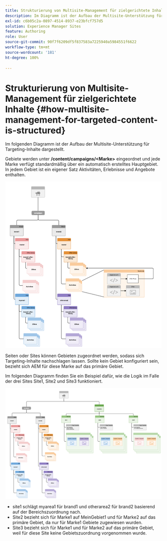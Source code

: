 ```yaml
---
title: Strukturierung von Multisite-Management für zielgerichtete Inhalte
description: Im Diagramm ist der Aufbau der Multisite-Unterstützung für zielgerichtete Inhalte dargestellt.
exl-id: c6b05c2a-0897-4514-8937-e23bfcf757d5
solution: Experience Manager Sites
feature: Authoring
role: User
source-git-commit: 90f7f6209df5f837583a7225940a5984551f6622
workflow-type: tm+mt
source-wordcount: '181'
ht-degree: 100%

---
```


# Strukturierung von Multisite-Management für zielgerichtete Inhalte {#how-multisite-management-for-targeted-content-is-structured}

Im folgenden Diagramm ist der Aufbau der Multisite-Unterstützung für Targeting-Inhalte dargestellt.

Gebiete werden unter **/content/campaigns/&lt;Marke>** eingeordnet und jede Marke verfügt standardmäßig über ein automatisch erstelltes Hauptgebiet. In jedem Gebiet ist ein eigener Satz Aktivitäten, Erlebnisse und Angebote enthalten.

![Multisite-Struktur](/help/sites-cloud/authoring/assets/multisite-structure.png)

Seiten oder Sites können Gebieten zugeordnet werden, sodass sich Targeting-Inhalte nachschlagen lassen. Sollte kein Gebiet konfiguriert sein, bezieht sich AEM für diese Marke auf das primäre Gebiet.

Im folgenden Diagramm finden Sie ein Beispiel dafür, wie die Logik im Falle der drei Sites Site1, Site2 und Site3 funktioniert.

![Site-übergreifende Multisite-Struktur](/help/sites-cloud/authoring/assets/multisite-structure-2.png)

* site1 schlägt myarea1 für brand1 und otherarea2 für brand2 basierend auf der Bereichszuordnung nach.
* Site2 bezieht sich für Marke1 auf MeinGebiet1 und für Marke2 auf das primäre Gebiet, da nur für Marke1 Gebiete zugewiesen wurden.
* Site3 bezieht sich für Marke1 und für Marke2 auf das primäre Gebiet, weil für diese Site keine Gebietszuordnung vorgenommen wurde.
